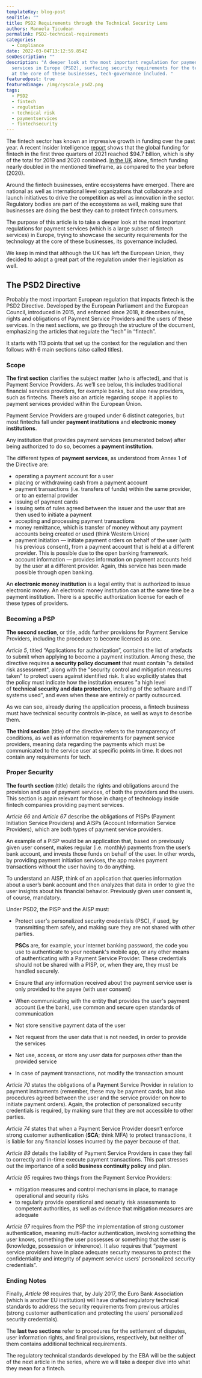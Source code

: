 ```yaml
---
templateKey: blog-post
seoTitle: ""
title: PSD2 Requirements through the Technical Security Lens
authors: Manuela Țicudean
permalink: PSD2-technical-requirements
categories: 
  - Compliance
date: 2022-03-04T13:12:59.854Z
seoDescription: ""
description: "A deeper look at the most important regulation for payment
  services in Europe (PSD2), surfacing security requirements for the technology
  at the core of these businesses, tech-governance included. "
featuredpost: true
featuredimage: /img/cyscale_psd2.png
tags:
  - PSD2
  - fintech
  - regulation
  - technical risk
  - paymentservices
  - fintechsecurity
---
```

The fintech sector has known an impressive growth in funding over the past year. A recent Insider Intelligence [report](https://www.emarketer.com/content/insider-intelligence-fintech-trends-watch-2022) shows that the global funding for fintech in the first three quarters of 2021 reached $94.7 billion, which is shy of the total for 2019 and 2020 combined. [In the UK](https://member.fintech.global/2021/12/15/uk-fintech-funding-nearly-doubled-in-the-first-three-quarters-of-2021-outpacing-global-average/) alone, fintech funding nearly doubled in the mentioned timeframe, as compared to the year before (2020). 

Around the fintech businesses, entire ecosystems have emerged. There are national as well as international level organizations that collaborate and launch initiatives to drive the competition as well as innovation in the sector. Regulatory bodies are part of the ecosystems as well, making sure that businesses are doing the best they can to protect fintech consumers. 

The purpose of this article is to take a deeper look at the most important regulations for payment services (which is a large subset of fintech services) in Europe, trying to showcase the security requirements for the technology at the core of these businesses, its governance included. 

We keep in mind that although the UK has left the European Union, they decided to adopt a great part of the regulation under their legislation as well.

## The PSD2 Directive

Probably the most important European regulation that impacts fintech is the PSD2 Directive. Developed by the European Parliament and the European Council, introduced in 2015, and enforced since 2018, it describes rules, rights and obligations of Payment Service Providers and the users of these services. In the next sections, we go through the structure of the document, emphasizing the articles that regulate the “tech” in “fintech”.

It starts with 113 points that set up the context for the regulation and then follows with 6 main sections (also called titles).

### Scope

**The first section** clarifies the subject matter (who is affected), and that is Payment Service Providers. As we’ll see below, this includes traditional financial services providers, for example banks, but also new providers, such as fintechs. There’s also an article regarding scope: it applies to payment services provided within the European Union.

Payment Service Providers are grouped under 6 distinct categories, but most fintechs fall under **payment institutions** and **electronic money institutions**.

Any institution that provides payment services (enumerated below) after being authorized to do so, becomes a **payment institution**.

The different types of **payment services**, as understood from Annex 1 of the Directive are: 

* operating a payment account for a user
* placing or withdrawing cash from a payment account
* payment transactions (i.e. transfers of funds) within the same provider, or to an external provider
* issuing of payment cards
* issuing sets of rules agreed between the issuer and the user that are then used to initiate a payment
* accepting and processing payment transactions
* money remittance, which is transfer of money without any payment accounts being created or used (think Western Union)
* payment initiation — initiate payment orders on behalf of the user (with his previous consent), from a payment account that is held at a different provider. This is possible due to the open banking framework.
* account information — provides information on payment accounts held by the user at a different provider. Again, this service has been made possible through open banking.

An **electronic money institution** is a legal entity that is authorized to issue electronic money. An electronic money institution can at the same time be a payment institution. There is a specific authorization license for each of these types of providers.

### Becoming a PSP

**The second section**, or title, adds further provisions for Payment Service Providers, including the procedure to become licensed as one.  

*Article 5*, titled “Applications for authorization”, contains the list of artefacts to submit when applying to become a payment institution. Among these, the directive requires **a security policy document** that must contain "a detailed risk assessment", along with the "security control and mitigation measures taken" to protect users against identified risk. It also explicitly states that the policy must indicate how the institution ensures "a high level of **technical security and data protection**, including of the software and IT systems used", and even when these are entirely or partly outsourced. 

As we can see, already during the application process, a fintech business must have technical security controls in-place, as well as ways to describe them.

**The third section** (title) of the directive refers to the transparency of conditions, as well as information requirements for payment service providers, meaning data regarding the payments which must be communicated to the service user at specific points in time. It does not contain any requirements for tech.

### Proper Security

**The fourth section** (title) details the rights and obligations around the provision and use of payment services, of both the providers and the users. This section is again relevant for those in charge of technology inside fintech companies providing payment services.  

*Article 66* and *Article 67* describe the obligations of PISPs (Payment Initiation Service Providers) and AISPs (Account Information Service Providers), which are both types of payment service providers. 

An example of a PISP would be an application that, based on previously given user consent, makes regular (i.e. monthly) payments from the user’s bank account, and invests those funds on behalf of the user. In other words, by providing payment initiation services, the app makes payment transactions without the user having to do anything.

To understand an AISP, think of an application that queries information about a user’s bank account and then analyzes that data in order to give the user insights about his financial behavior. Previously given user consent is, of course, mandatory.

Under PSD2, the PISP and the AISP must: 

* Protect user's personalized security credentials (PSC), if used, by transmitting them safely, and making sure they are not shared with other parties.

  **PSCs** are, for example, your internet banking password, the code you use to authenticate to your neobank's mobile app, or any other means of authenticating with a Payment Service Provider. These credentials should not be shared with a PISP, or, when they are, they must be handled securely.
* Ensure that any information received about the payment service user is only provided to the payee (with user consent) 
* When communicating with the entity that provides the user's payment account (i.e the bank), use common and secure open standards of communication
* Not store sensitive payment data of the user 
* Not request from the user data that is not needed, in order to provide the services
* Not use, access, or store any user data for purposes other than the provided service
* In case of payment transactions, not modify the transaction amount

*Article 70* states the obligations of a Payment Service Provider in relation to payment instruments (remember, these may be payment cards, but also procedures agreed between the user and the service provider on how to initiate payment orders). Again, the protection of personalized security credentials is required, by making sure that they are not accessible to other parties.

*Article 74* states that when a Payment Service Provider doesn’t enforce strong customer authentication (**SCA**; think MFA) to protect transactions, it is liable for any financial losses incurred by the payer because of that.

*Article 89* details the liability of Payment Service Providers in case they fail to correctly and in-time execute payment transactions. This part stresses out the importance of a solid **business continuity policy** and plan.

*Article 95* requires two things from the Payment Service Providers:

* mitigation measures and control mechanisms in place, to manage operational and security risks
* to regularly provide operational and security risk assessments to competent authorities, as well as evidence that mitigation measures are adequate

*Article 97* requires from the PSP the implementation of strong customer authentication, meaning multi-factor authentication, involving something the user knows, something the user possesses or something that the user is (knowledge, possession or inherence). It also requires that “payment service providers have in place adequate security measures to protect the confidentiality and integrity of payment service users’ personalized security credentials”.

### Ending Notes

Finally, *Article 98* requires that, by July 2017, the Euro Bank Association (which is another EU institution) will have drafted regulatory technical standards to address the security requirements from previous articles (strong customer authentication and protecting the users’ personalized security credentials).

The **last two sections** refer to procedures for the settlement of disputes, user information rights, and final provisions, respectively, but neither of them contains additional technical requirements.

The regulatory technical standards developed by the EBA will be the subject of the next article in the series, where we will take a deeper dive into what they mean for a fintech.